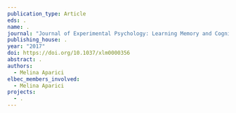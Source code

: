 ```yaml
---
publication_type: Article
eds: .
name: .
journal: "Journal of Experimental Psychology: Learning Memory and Cognition"
publishing_house: .
year: "2017"
doi: https://doi.org/10.1037/xlm0000356
abstract: .
authors:
  - Melina Aparici
elbec_members_involved:
  - Melina Aparici
projects:
  - .
---
```

